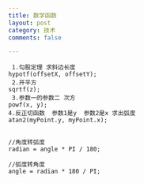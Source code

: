 ```yaml
---
title: 数学函数
layout: post
category: 技术
comments: false

---
```




	 1.勾股定理 求斜边长度
    hypotf(offsetX, offsetY);
	 2.开平方
    sqrtf(z);
	 3.参数一的参数二 次方
    powf(x, y);
    4.反正切函数  参数1是y  参数2是x 求出弧度
    atan2(myPoint.y, myPoint.x);
    
    
    //角度转弧度
    radian = angle * PI / 180;
    
    //弧度转角度
    angle = radian * 180 / PI;
     